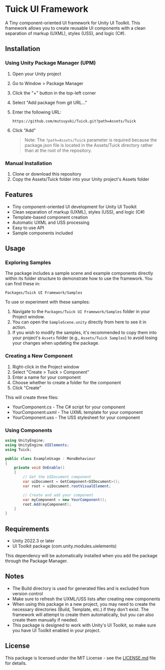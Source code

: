 # Tuick UI Framework

A Tiny component-oriented UI framework for Unity UI Toolkit. 
This framework allows you to create reusable UI components with a clean separation of markup (UXML), styles (USS), and logic (C#).

## Installation

### Using Unity Package Manager (UPM)

1. Open your Unity project
2. Go to Window > Package Manager
3. Click the "+" button in the top-left corner
4. Select "Add package from git URL..."
5. Enter the following URL:
   ```
   https://github.com/mutsuyuki/Tuick.git?path=Assets/Tuick
   ```
6. Click "Add"

   > Note: The `?path=Assets/Tuick` parameter is required because the package.json file is located in the Assets/Tuick directory rather than at the root of the repository.

### Manual Installation

1. Clone or download this repository
2. Copy the Assets/Tuick folder into your Unity project's Assets folder

## Features

- Tiny component-oriented UI development for Unity UI Toolkit
- Clean separation of markup (UXML), styles (USS), and logic (C#)
- Template-based component creation
- Automatic UXML and USS processing
- Easy to use API
- Sample components included

## Usage

### Exploring Samples

The package includes a sample scene and example components directly within its folder structure to demonstrate how to use the framework. You can find these in:

`Packages/Tuick UI Framework/Samples`

To use or experiment with these samples:
1.  Navigate to the `Packages/Tuick UI Framework/Samples` folder in your Project window.
2.  You can open the `SampleScene.unity` directly from here to see it in action.
3.  If you wish to modify the samples, it's recommended to copy them into your project's `Assets` folder (e.g., `Assets/Tuick Samples`) to avoid losing your changes when updating the package.

### Creating a New Component

1. Right-click in the Project window
2. Select "Create > Tuick > Component"
3. Enter a name for your component
4. Choose whether to create a folder for the component
5. Click "Create"

This will create three files:
- YourComponent.cs - The C# script for your component
- YourComponent.uxml - The UXML template for your component
- YourComponent.uss - The USS stylesheet for your component

### Using Components

```csharp
using UnityEngine;
using UnityEngine.UIElements;
using Tuick;

public class ExampleUsage : MonoBehaviour
{
    private void OnEnable()
    {
        // Get the UIDocument component
        var uiDocument = GetComponent<UIDocument>();
        var root = uiDocument.rootVisualElement;

        // Create and add your component
        var myComponent = new YourComponent();
        root.Add(myComponent);
    }
}
```

## Requirements

- Unity 2022.3 or later
- UI Toolkit package (com.unity.modules.uielements)

This dependency will be automatically installed when you add the package through the Package Manager.

## Notes

- The Build directory is used for generated files and is excluded from version control
- Make sure to refresh the UXML/USS lists after creating new components
- When using this package in a new project, you may need to create the necessary directories (Build, Template, etc.) if they don't exist. The framework will attempt to create them automatically, but you can also create them manually if needed.
- This package is designed to work with Unity's UI Toolkit, so make sure you have UI Toolkit enabled in your project.

## License

This package is licensed under the MIT License - see the [LICENSE.md](LICENSE.md) file for details.
